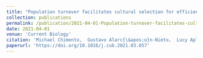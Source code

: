 ```yaml
---
title: "Population turnover facilitates cultural selection for efficiency in birds"
collection: publications
permalink: /publication/2021-04-01-Population-turnover-facilitates-cultural-selection-for-efficiency-in-birds
date: 2021-04-01
venue: 'Current Biology'
citation: 'Michael Chimento,  Gustavo Alarc{\&apos;o}n-Nieto,  Lucy Aplin, &quot;Population turnover facilitates cultural selection for efficiency in birds.&quot; Current Biology, 2021.'
paperurl: 'https://doi.org/10.1016/j.cub.2021.03.057'
---
```


